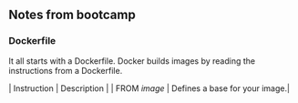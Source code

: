 ## Notes from bootcamp

### Dockerfile
It all starts with a Dockerfile.
Docker builds images by reading the instructions from a Dockerfile.

| Instruction	| Description |
| FROM *image*	| Defines a base for your image.|
